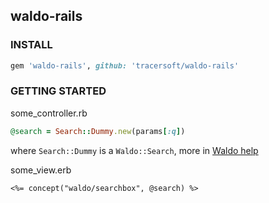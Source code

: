 ## waldo-rails

### INSTALL

```ruby
gem 'waldo-rails', github: 'tracersoft/waldo-rails'
```

### GETTING STARTED

some_controller.rb
```ruby
@search = Search::Dummy.new(params[:q])
```

where `Search::Dummy` is a `Waldo::Search`, more in [Waldo
help](http://github.com/tracersoft/waldo)

some_view.erb
```erb
<%= concept("waldo/searchbox", @search) %>
```
